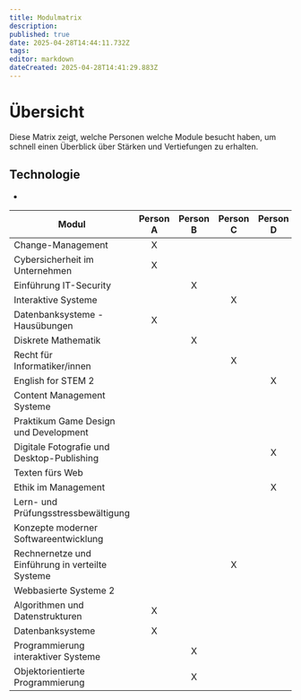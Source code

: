 ```yaml
---
title: Modulmatrix
description: 
published: true
date: 2025-04-28T14:44:11.732Z
tags: 
editor: markdown
dateCreated: 2025-04-28T14:41:29.883Z
---
```


# Übersicht

Diese Matrix zeigt, welche Personen welche Module besucht haben, um schnell einen Überblick über Stärken und Vertiefungen zu erhalten.



## Technologie
- 


| Modul                                | Person A | Person B | Person C | Person D | Person E | Person F |
|--------------------------------------|:--------:|:--------:|:--------:|:--------:|:--------:|:--------:|
| Change-Management                    |    X     |          |          |          |          |          |
| Cybersicherheit im Unternehmen       |    X     |          |          |          |          |          |
| Einführung IT-Security               |          |    X     |          |          |          |          |
| Interaktive Systeme                  |          |          |    X     |          |          |          |
| Datenbanksysteme - Hausübungen       |    X     |          |          |          |          |          |
| Diskrete Mathematik                  |          |    X     |          |          |          |          |
| Recht für Informatiker/innen         |          |          |    X     |          |          |          |
| English for STEM 2                   |          |          |          |    X     |          |          |
| Content Management Systeme           |          |          |          |          |    X     |          |
| Praktikum Game Design und Development|          |          |          |          |    X     |          |
| Digitale Fotografie und Desktop-Publishing |     |          |          |    X     |          |          |
| Texten fürs Web                      |          |          |          |          |          |    X     |
| Ethik im Management                  |          |          |          |    X     |          |          |
| Lern- und Prüfungsstressbewältigung   |          |          |          |          |    X     |          |
| Konzepte moderner Softwareentwicklung|          |          |          |          |    X     |          |
| Rechnernetze und Einführung in verteilte Systeme | |          |    X     |          |          |          |
| Webbasierte Systeme 2                |          |          |          |          |    X     |          |
| Algorithmen und Datenstrukturen      |    X     |          |          |          |          |          |
| Datenbanksysteme                     |    X     |          |          |          |          |          |
| Programmierung interaktiver Systeme  |          |    X     |          |          |          |          |
| Objektorientierte Programmierung     |          |    X     |          |          |          |          |
